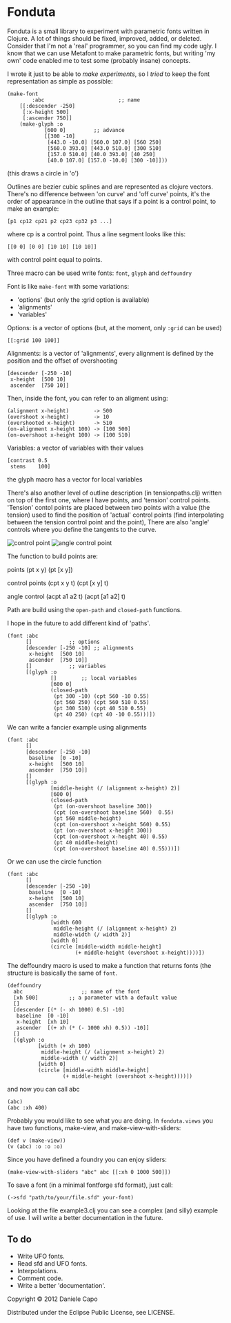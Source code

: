 # Fonduta

Fonduta is a small library to experiment with parametric fonts written in Clojure. A lot of things should be fixed, improved, added, or deleted. Consider that I'm not a 'real' programmer, so you can find my code ugly. I know that we can use Metafont to make parametric fonts, but writing 'my own' code enabled me to test some (probably insane) concepts.

I wrote it just to be able to *make experiments*, so I *tried* to keep the font representation as simple as possible:

	(make-font 
	        :abc                        ;; name
		[[:descender -250]
		 [:x-height 500]
		 [:ascender 750]]
		(make-glyph :o
			    [600 0]         ;; advance 
			    [[300 -10]
			     [443.0 -10.0] [560.0 107.0] [560 250]
			     [560.0 393.0] [443.0 510.0] [300 510]
			     [157.0 510.0] [40.0 393.0] [40 250]
			     [40.0 107.0] [157.0 -10.0] [300 -10]]))

(this draws a circle in 'o')

Outlines are bezier cubic splines and are represented as clojure vectors. There's no difference between 'on curve' and 'off curve' points, it's the order of appearance in the outline that says if a point is a control point, to make an example:

	[p1 cp12 cp21 p2 cp23 cp32 p3 ...]

where cp is a control point. Thus a line segment looks like this:

	[[0 0] [0 0] [10 10] [10 10]]

with control point equal to points.

Three macro can be used write fonts: `font`, `glyph` and `deffoundry`

Font is like `make-font` with some variations:

* 'options' (but only the :grid option is available)
* 'alignments'
* 'variables'

Options: is a vector of options (but, at the moment, only `:grid` can be used)

	[[:grid 100 100]]

Alignments: is a vector of 'alignments', every alignment is defined by the position and the offset of overshooting

	[descender [-250 -10]
	 x-height  [500 10]
	 ascender  [750 10]]
	
Then, inside the font, you can refer to an aligment using:

	(alignment x-height)        -> 500
	(overshoot x-height)        -> 10
	(overshooted x-height)      -> 510
	(on-alignment x-height 100) -> [100 500]
	(on-overshoot x-height 100) -> [100 510]

Variables: a vector of variables with their values

	[contrast 0.5
	 stems    100]

the glyph macro has a vector for local variables

There's also another level of outline description (in tensionpaths.clj) written on top of the first one, where I have points, and 'tension' control points.
'Tension' contol points are placed between two points with a value (the tension) used to find the position of 'actual' control points (find interpolating between the tension control point and the point), There are also 'angle' controls where you define the tangents to the curve.

<img src="https://github.com/danielecapo/fonduta/images/path.png" alt="control point" />
<img src="https://github.com/danielecapo/fonduta/images/angle-path.png" alt="angle control point" />

The function to build points are:

points
	(pt x y)
	(pt [x y])

control points
	(cpt x y t)
	(cpt [x y] t)

angle control
	(acpt a1 a2 t)
	(acpt [a1 a2] t)


Path are build using the `open-path` and `closed-path` functions.

I hope in the future to add different kind of 'paths'.

	(font :abc 
	      []			;; options
	      [descender [-250 -10]	;; alignments
	       x-height  [500 10]
	       ascender  [750 10]]
	      []			;; variables
	      [(glyph :o
	              []		;; local variables
	              [600 0] 
	              (closed-path
	               (pt 300 -10) (cpt 560 -10 0.55)
	               (pt 560 250) (cpt 560 510 0.55)
	               (pt 300 510) (cpt 40 510 0.55)
	               (pt 40 250) (cpt 40 -10 0.55)))])

We can write a fancier example using alignments

	(font :abc 
	      [] 
	      [descender [-250 -10]
	       baseline  [0 -10]
	       x-height  [500 10]
	       ascender  [750 10]]
	      [] 
	      [(glyph :o
	              [middle-height (/ (alignment x-height) 2)]
	              [600 0] 
	              (closed-path
	               (pt (on-overshoot baseline 300))
	               (cpt (on-overshoot baseline 560)  0.55)
	               (pt 560 middle-height)
	               (cpt (on-overshoot x-height 560) 0.55)
	               (pt (on-overshoot x-height 300))
	               (cpt (on-overshoot x-height 40) 0.55)
	               (pt 40 middle-height)
	               (cpt (on-overshoot baseline 40) 0.55)))])

Or we can use the circle function

	(font :abc 
	      [] 
	      [descender [-250 -10]
	       baseline  [0 -10]
	       x-height  [500 10]
	       ascender  [750 10]]
	      [] 
	      [(glyph :o
	              [width 600
	               middle-height (/ (alignment x-height) 2)
	               middle-width (/ width 2)]
	              [width 0] 
	              (circle [middle-width middle-height]
	                      (+ middle-height (overshoot x-height))))])

The deffoundry macro is used to make a function that returns fonts (the structure is basically the same of `font`.

	(deffoundry 
	  abc                   ;; name of the font
	  [xh 500]	        ;; a parameter with a default value
	  []
	  [descender [(* (- xh 1000) 0.5) -10]
	   baseline  [0 -10]
	   x-height  [xh 10]
	   ascender  [(+ xh (* (- 1000 xh) 0.5)) -10]]
	  []
	  [(glyph :o
	          [width (+ xh 100)
	           middle-height (/ (alignment x-height) 2)
	           middle-width (/ width 2)]
	          [width 0]
	          (circle [middle-width middle-height]
	                  (+ middle-height (overshoot x-height))))])


and now you can call abc

	(abc)
	(abc :xh 400)

Probably you would like to see what you are doing. In `fonduta.views` you have two functions, make-view, and make-view-with-sliders:

	(def v (make-view))
	(v (abc) :o :o :o)

Since you have defined a foundry you can enjoy sliders:

	(make-view-with-sliders "abc" abc [[:xh 0 1000 500]])

To save a font (in a minimal fontforge sfd format), just call:

	(->sfd "path/to/your/file.sfd" your-font)

Looking at the file example3.clj you can see a complex (and silly) example of use.
I will write a better documentation in the future.


## To do

* Write UFO fonts.
* Read sfd and UFO fonts.
* Interpolations.
* Comment code.
* Write a better 'documentation'.

Copyright © 2012 Daniele Capo

Distributed under the Eclipse Public License, see LICENSE.

